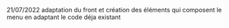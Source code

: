 21/07/2022
adaptation du front et création des éléments qui composent le menu en adaptant le code déja existant